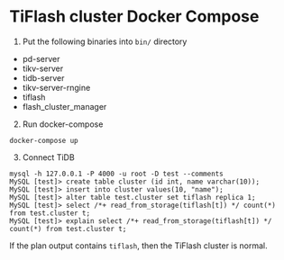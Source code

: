 # TiFlash cluster Docker Compose

1. Put the following binaries into `bin/` directory

* pd-server
* tikv-server
* tidb-server
* tikv-server-rngine
* tiflash
* flash_cluster_manager

2. Run docker-compose

``` shell
docker-compose up
```

3. Connect TiDB

``` shell
mysql -h 127.0.0.1 -P 4000 -u root -D test --comments
MySQL [test]> create table cluster (id int, name varchar(10));
MySQL [test]> insert into cluster values(10, "name");
MySQL [test]> alter table test.cluster set tiflash replica 1;
MySQL [test]> select /*+ read_from_storage(tiflash[t]) */ count(*) from test.cluster t;
MySQL [test]> explain select /*+ read_from_storage(tiflash[t]) */ count(*) from test.cluster t;
```

If the plan output contains `tiflash`, then the TiFlash cluster is normal.
